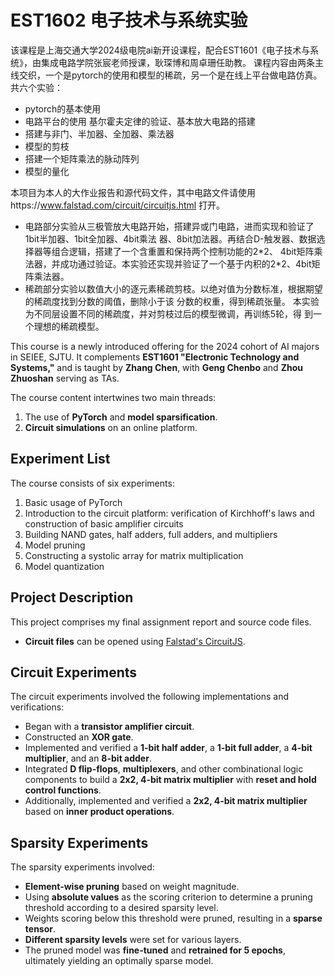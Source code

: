 # EST1602 电子技术与系统实验
该课程是上海交通大学2024级电院ai新开设课程，配合EST1601《电子技术与系统》，由集成电路学院张宸老师授课，耿琛博和周卓珊任助教。
课程内容由两条主线交织，一个是pytorch的使用和模型的稀疏，另一个是在线上平台做电路仿真。共六个实验：
- pytorch的基本使用
- 电路平台的使用 基尔霍夫定律的验证、基本放大电路的搭建
- 搭建与非门、半加器、全加器、乘法器
- 模型的剪枝
- 搭建一个矩阵乘法的脉动阵列
- 模型的量化

本项目为本人的大作业报告和源代码文件，其中电路文件请使用https://www.falstad.com/circuit/circuitjs.html 打开。
- 电路部分实验从三极管放大电路开始，搭建异或门电路，进而实现和验证了1bit半加器、1bit全加器、4bit乘法
器、8bit加法器。再结合D-触发器、数据选择器等组合逻辑，搭建了一个含重置和保持两个控制功能的2\*2、
4bit矩阵乘法器，并成功通过验证。本实验还实现并验证了一个基于内积的2\*2、4bit矩阵乘法器。
- 稀疏部分实验以数值大小的逐元素稀疏剪枝。以绝对值为分数标准，根据期望的稀疏度找到分数的阈值，删除小于该
分数的权重，得到稀疏张量。 本实验为不同层设置不同的稀疏度，并对剪枝过后的模型微调，再训练5轮，得
到一个理想的稀疏模型。


This course is a newly introduced offering for the 2024 cohort of AI majors in SEIEE, SJTU. It complements **EST1601 "Electronic Technology and Systems,"** and is taught by **Zhang Chen**, with **Geng Chenbo** and **Zhou Zhuoshan** serving as TAs.

The course content intertwines two main threads:
1.  The use of **PyTorch** and **model sparsification**.
2.  **Circuit simulations** on an online platform.

## Experiment List
The course consists of six experiments:

1.  Basic usage of PyTorch
2.  Introduction to the circuit platform: verification of Kirchhoff's laws and construction of basic amplifier circuits
3.  Building NAND gates, half adders, full adders, and multipliers
4.  Model pruning
5.  Constructing a systolic array for matrix multiplication
6.  Model quantization

## Project Description
This project comprises my final assignment report and source code files.
*   **Circuit files** can be opened using [Falstad's CircuitJS](https://www.falstad.com/circuit/circuitjs.html).

## Circuit Experiments
The circuit experiments involved the following implementations and verifications:
*   Began with a **transistor amplifier circuit**.
*   Constructed an **XOR gate**.
*   Implemented and verified a **1-bit half adder**, a **1-bit full adder**, a **4-bit multiplier**, and an **8-bit adder**.
*   Integrated **D flip-flops**, **multiplexers**, and other combinational logic components to build a **2x2, 4-bit matrix multiplier** with **reset and hold control functions**.
*   Additionally, implemented and verified a **2x2, 4-bit matrix multiplier** based on **inner product operations**.

## Sparsity Experiments
The sparsity experiments involved:
*   **Element-wise pruning** based on weight magnitude.
*   Using **absolute values** as the scoring criterion to determine a pruning threshold according to a desired sparsity level.
*   Weights scoring below this threshold were pruned, resulting in a **sparse tensor**.
*   **Different sparsity levels** were set for various layers.
*   The pruned model was **fine-tuned** and **retrained for 5 epochs**, ultimately yielding an optimally sparse model.
